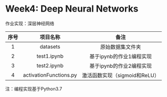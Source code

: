 # Week4: Deep Neural Networks

作业实现：深层神经网络

| 序号 |        项目名称        |             备注              |
| :--: | :--------------------: | :---------------------------: |
|  1   |        datasets        |       原始数据集文件夹        |
|  2   |      test1.ipynb       |   基于ipynb的作业1编程实现    |
|  3   |      test2.ipynb       |   基于ipynb的作业2编程实现    |
|  4   | activationFunctions.py | 激活函数实现（sigmoid和ReLU） |

注：编程实现基于Python3.7

